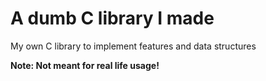 # A dumb C library I made
My own C library to implement features and data structures

**Note: Not meant for real life usage!** 
